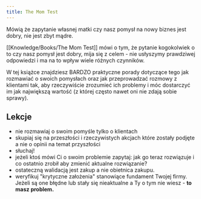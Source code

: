 ```yaml
---
title: The Mom Test
---
```


Mówią że zapytanie własnej matki czy nasz pomysł na nowy biznes jest dobry, nie jest zbyt mądre. 

[[Knowledge/Books/The Mom Test]] mówi o tym, że pytanie kogokolwiek o to czy nasz pomysł jest dobry, mija się z celem - nie usłyszymy prawdziwej odpowiedzi i ma na to wpływ wiele różnych czynników. 

W tej książce znajdziesz BARDZO praktyczne porady dotyczące tego jak rozmawiać o swoich pomysłach oraz jak przeprowadzać rozmowy z klientami tak, aby rzeczywiście zrozumieć ich problemy i móc dostarczyć im jak największą wartość (z której często nawet oni nie zdają sobie sprawy).

## Lekcje
- nie rozmawiaj o swoim pomyśle tylko o klientach
- skupiaj się na przeszłości i rzeczywistych akcjach które zostały podjęte a nie o opinii na temat przyszłości
- słuchaj!
- jeżeli ktoś mówi Ci o swoim problemie zapytaj: jak go teraz rozwiązuje i co ostatnio zrobił aby zmienić aktualne rozwiązanie?
- ostateczną walidacją jest zakup a nie obietnica zakupu.
- weryfikuj "krytyczne założenia" stanowiące fundament Twojej firmy. Jeżeli są one błędne lub stały się nieaktualne a Ty o tym nie wiesz - **to masz problem.**